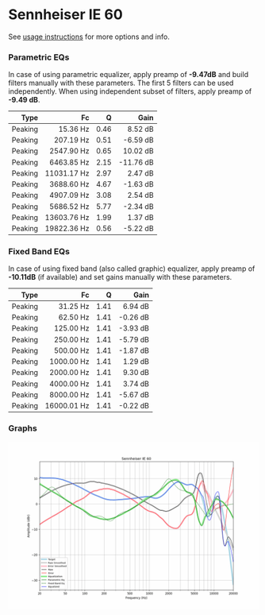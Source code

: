 # Sennheiser IE 60
See [usage instructions](https://github.com/jaakkopasanen/AutoEq#usage) for more options and info.

### Parametric EQs
In case of using parametric equalizer, apply preamp of **-9.47dB** and build filters manually
with these parameters. The first 5 filters can be used independently.
When using independent subset of filters, apply preamp of **-9.49 dB**.

| Type    | Fc          |    Q | Gain      |
|--------:|------------:|-----:|----------:|
| Peaking | 15.36 Hz    | 0.46 | 8.52 dB   |
| Peaking | 207.19 Hz   | 0.51 | -6.59 dB  |
| Peaking | 2547.90 Hz  | 0.65 | 10.02 dB  |
| Peaking | 6463.85 Hz  | 2.15 | -11.76 dB |
| Peaking | 11031.17 Hz | 2.97 | 2.47 dB   |
| Peaking | 3688.60 Hz  | 4.67 | -1.63 dB  |
| Peaking | 4907.09 Hz  | 3.08 | 2.54 dB   |
| Peaking | 5686.52 Hz  | 5.77 | -2.34 dB  |
| Peaking | 13603.76 Hz | 1.99 | 1.37 dB   |
| Peaking | 19822.36 Hz | 0.56 | -5.22 dB  |

### Fixed Band EQs
In case of using fixed band (also called graphic) equalizer, apply preamp of **-10.11dB**
(if available) and set gains manually with these parameters.

| Type    | Fc          |    Q | Gain     |
|--------:|------------:|-----:|---------:|
| Peaking | 31.25 Hz    | 1.41 | 6.94 dB  |
| Peaking | 62.50 Hz    | 1.41 | -0.26 dB |
| Peaking | 125.00 Hz   | 1.41 | -3.93 dB |
| Peaking | 250.00 Hz   | 1.41 | -5.79 dB |
| Peaking | 500.00 Hz   | 1.41 | -1.87 dB |
| Peaking | 1000.00 Hz  | 1.41 | 1.29 dB  |
| Peaking | 2000.00 Hz  | 1.41 | 9.30 dB  |
| Peaking | 4000.00 Hz  | 1.41 | 3.74 dB  |
| Peaking | 8000.00 Hz  | 1.41 | -5.67 dB |
| Peaking | 16000.01 Hz | 1.41 | -0.22 dB |

### Graphs
![](./Sennheiser%20IE%2060.png)